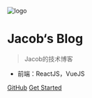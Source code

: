 
![logo](https://docsify.js.org/_media/icon.svg)

# Jacob‘s Blog

> Jacob的技术博客

* 前端：ReactJS，VueJS

[GitHub](https://github.com/mrqiaobo/myblogs)
[Get Started](#quick-start)